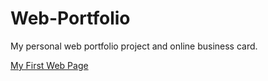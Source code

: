 # Web-Portfolio
My personal web portfolio project and online business card.

[My First Web Page](https://web-portfolio.joshuajacob.repl.co/)
